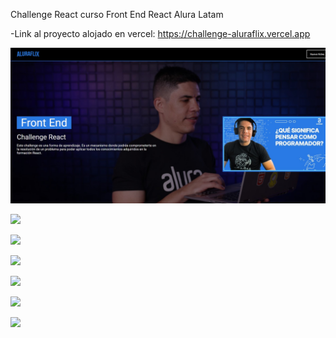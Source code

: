Challenge React curso Front End React Alura Latam

-Link al proyecto alojado en vercel: https://challenge-aluraflix.vercel.app


![Image text](https://github.com/Emanuel-Lamberti/challenge-aluraflix-latam/blob/master/fotos/foto1.jpg)

![](aluraflix/fotos/foto2.jpg)

![](aluraflix/fotos/foto3.jpg)

![](aluraflix/fotos/foto4.jpg)

![](aluraflix/fotos/foto5.jpg)

![](aluraflix/fotos/foto6.jpg)

![](aluraflix/fotos/foto7.jpg)